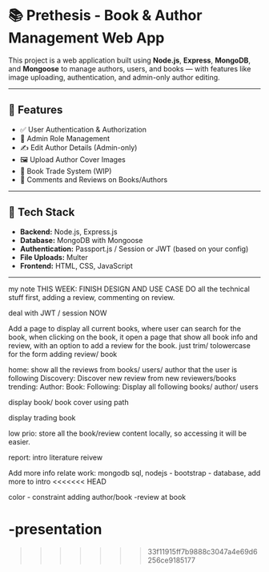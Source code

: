 # 📚 Prethesis - Book & Author Management Web App

This project is a web application built using **Node.js**, **Express**, **MongoDB**, and **Mongoose** to manage authors, users, and books — with features like image uploading, authentication, and admin-only author editing.

---

## 🚀 Features

- ✅ User Authentication & Authorization
- 🛂 Admin Role Management
- ✍️ Edit Author Details (Admin-only)
- 🖼️ Upload Author Cover Images
- 📖 Book Trade System (WIP)
- 💬 Comments and Reviews on Books/Authors

---

## 🧱 Tech Stack

- **Backend:** Node.js, Express.js
- **Database:** MongoDB with Mongoose
- **Authentication:** Passport.js / Session or JWT (based on your config)
- **File Uploads:** Multer
- **Frontend:** HTML, CSS, JavaScript

---

my note 
THIS WEEK: FINISH DESIGN AND USE CASE
DO all the technical stuff first, adding a review, commenting on review.

deal with JWT / session NOW

Add a page to display all current books, where user can search for the book, 
when clicking on the book, it open a page that show all book info and review, with an option to add a review for the book.
just trim/ tolowercase for the form adding review/ book

home: show all the reviews from books/ users/ author that the user is following
Discovery: Discover new review from new reviewers/books
trending:
Author:
Book:
Following: Display all following books/ author/ users

display book/ book cover using path

display trading book

low prio: store all the book/review content locally, so accessing it will be easier.

report:
intro
literature reivew

Add more info relate work: mongodb sql, nodejs - bootstrap - database, add more to intro
<<<<<<< HEAD

color - constraint adding author/book  -review at book

-presentation
=======
>>>>>>> 33f11915ff7b9888c3047a4e69d6256ce9185177

